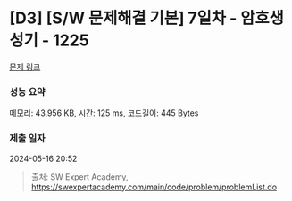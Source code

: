 # [D3] [S/W 문제해결 기본] 7일차 - 암호생성기 - 1225 

[문제 링크](https://swexpertacademy.com/main/code/problem/problemDetail.do?contestProbId=AV14uWl6AF0CFAYD) 

### 성능 요약

메모리: 43,956 KB, 시간: 125 ms, 코드길이: 445 Bytes

### 제출 일자

2024-05-16 20:52



> 출처: SW Expert Academy, https://swexpertacademy.com/main/code/problem/problemList.do